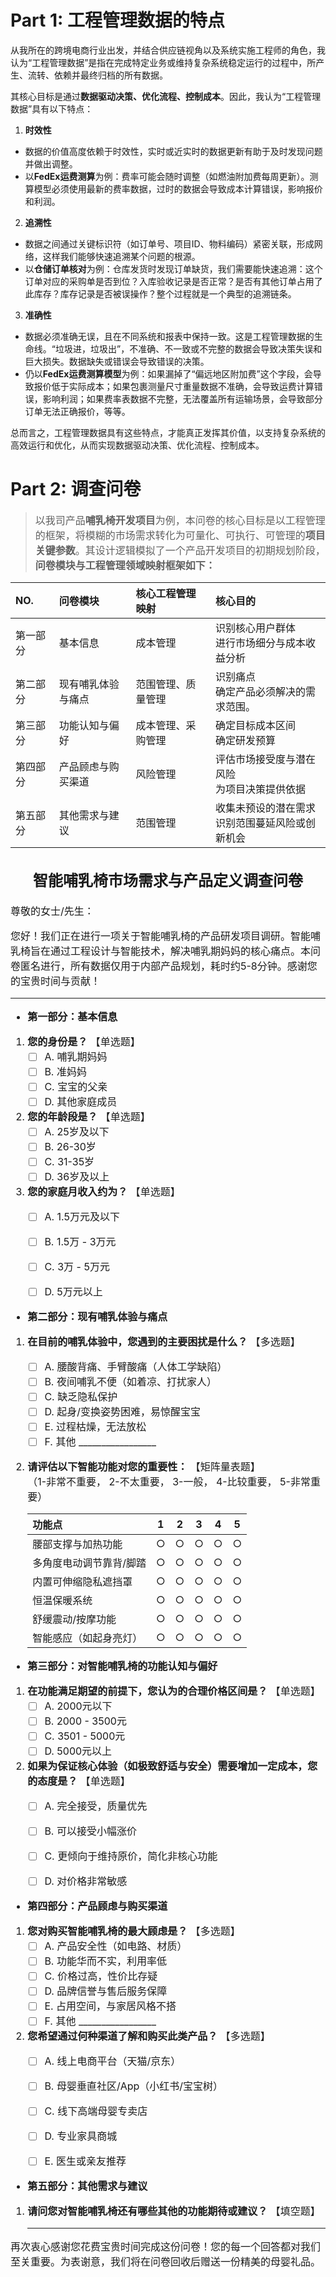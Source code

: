 # Part 1: 工程管理数据的特点

从我所在的跨境电商行业出发，并结合供应链视角以及系统实施工程师的角色，我认为“工程管理数据”是指在完成特定业务或维持复杂系统稳定运行的过程中，所产生、流转、依赖并最终归档的所有数据。

其核心目标是通过**数据驱动决策、优化流程、控制成本**。因此，我认为“工程管理数据”具有以下特点：

1. **时效性**
- 数据的价值高度依赖于时效性，实时或近实时的数据更新有助于及时发现问题并做出调整。 
- 以**FedEx运费测算**为例：费率可能会随时调整（如燃油附加费每周更新）。测算模型必须使用最新的费率数据，过时的数据会导致成本计算错误，影响报价和利润。
2. **追溯性**
- 数据之间通过关键标识符（如订单号、项目ID、物料编码）紧密关联，形成网络，这样我们能够快速追溯某个问题的根源。
- 以**仓储订单核对**为例：仓库发货时发现订单缺货，我们需要能快速追溯：这个订单对应的采购单是否到位？入库验收记录是否正常？是否有其他订单占用了此库存？库存记录是否被误操作？整个过程就是一个典型的追溯链条。
3. **准确性**
- 数据必须准确无误，且在不同系统和报表中保持一致。这是工程管理数据的生命线。“垃圾进，垃圾出”，不准确、不一致或不完整的数据会导致决策失误和巨大损失。数据缺失或错误会导致错误的决策。
- 仍以**FedEx运费测算模型**为例：如果漏掉了“偏远地区附加费”这个字段，会导致报价低于实际成本；如果包裹测量尺寸重量数据不准确，会导致运费计算错误，影响利润；如果费率表数据不完整，无法覆盖所有运输场景，会导致部分订单无法正确报价，等等。

总而言之，工程管理数据具有这些特点，才能真正发挥其价值，以支持复杂系统的高效运行和优化，从而实现数据驱动决策、优化流程、控制成本。    
<div STYLE="page-break-after: always;"></div>



# Part 2: 调查问卷


> <font size=3>以我司产品**哺乳椅开发项目**为例，本问卷的核心目标是以工程管理的框架，将模糊的市场需求转化为可量化、可执行、可管理的**项目关键参数**。其设计逻辑模拟了一个产品开发项目的初期规划阶段，**问卷模块与工程管理领域映射框架如下：**</font>
> 
<font size=3>

| NO. | 问卷模块 | 核心工程管理映射 | 核心目的 |
| :--- | :--- | :--- | :--- |
| 第一部分 | 基本信息 | 成本管理 | 识别核心用户群体<br>进行市场细分与成本收益分析|
| 第二部分 | 现有哺乳体验与痛点 | 范围管理、质量管理 | 识别痛点 <br> 确定产品必须解决的需求范围。 |
| 第三部分 | 功能认知与偏好 | 成本管理、采购管理 | 确定目标成本区间<br>确定研发预算 |
| 第四部分 | 产品顾虑与购买渠道 | 风险管理 | 评估市场接受度与潜在风险<br>为项目决策提供依据 |
| 第五部分 | 其他需求与建议 | 范围管理 | 收集未预设的潜在需求<br>识别范围蔓延风险或创新机会 | </font>

## <center> 智能哺乳椅市场需求与产品定义调查问卷
  
尊敬的女士/先生：  

您好！我们正在进行一项关于智能哺乳椅的产品研发项目调研。智能哺乳椅旨在通过工程设计与智能技术，解决哺乳期妈妈的核心痛点。本问卷匿名进行，所有数据仅用于内部产品规划，耗时约5-8分钟。感谢您的宝贵时间与贡献！  

---
* **第一部分：基本信息**

1.  **您的身份是？** 【单选题】
    - [ ]  A. 哺乳期妈妈
    - [ ]  B. 准妈妈
    - [ ]  C. 宝宝的父亲
    - [ ]  D. 其他家庭成员

2.  **您的年龄段是？** 【单选题】
    - [ ]  A. 25岁及以下
    - [ ]  B. 26-30岁
    - [ ]  C. 31-35岁
    - [ ]  D. 36岁及以上

3.  **您的家庭月收入约为？** 【单选题】
    - [ ]  A. 1.5万元及以下
    - [ ]  B. 1.5万 - 3万元
    - [ ]  C. 3万 - 5万元
    - [ ]  D. 5万元以上


* **第二部分：现有哺乳体验与痛点**

1.  **在目前的哺乳体验中，您遇到的主要困扰是什么？** 【多选题】
    - [ ]  A. 腰酸背痛、手臂酸痛（人体工学缺陷）
    - [ ]  B. 夜间哺乳不便（如着凉、打扰家人）
    - [ ]  C. 缺乏隐私保护
    - [ ]  D. 起身/变换姿势困难，易惊醒宝宝
    - [ ]  E. 过程枯燥，无法放松
    - [ ]  F. 其他 _________________

2.  **请评估以下智能功能对您的重要性：** 【矩阵量表题】  
（1-非常不重要， 2-不太重要， 3-一般， 4-比较重要， 5-非常重要）

    | 功能点                  |   1   |   2   |   3   |   4   |   5   |
    | :---------------------- | :---: | :---: | :---: | :---: | :---: |
    | 腰部支撑与加热功能      |   ○   |   ○   |   ○   |   ○   |   ○   |
    | 多角度电动调节靠背/脚踏 |   ○   |   ○   |   ○   |   ○   |   ○   |
    | 内置可伸缩隐私遮挡罩    |   ○   |   ○   |   ○   |   ○   |   ○   |
    | 恒温保暖系统            |   ○   |   ○   |   ○   |   ○   |   ○   |
    | 舒缓震动/按摩功能       |   ○   |   ○   |   ○   |   ○   |   ○   |
    | 智能感应（如起身亮灯）  |   ○   |   ○   |   ○   |   ○   |   ○   |



* **第三部分：对智能哺乳椅的功能认知与偏好**

1.  **在功能满足期望的前提下，您认为的合理价格区间是？** 【单选题】
    - [ ]  A. 2000元以下
    - [ ]  B. 2000 - 3500元
    - [ ]  C. 3501 - 5000元
    - [ ]  D. 5000元以上

2.  **如果为保证核心体验（如极致舒适与安全）需要增加一定成本，您的态度是？** 【单选题】
    - [ ]  A. 完全接受，质量优先
    - [ ]  B. 可以接受小幅涨价
    - [ ]  C. 更倾向于维持原价，简化非核心功能
    - [ ]  D. 对价格非常敏感


* **第四部分：产品顾虑与购买渠道**

1.  **您对购买智能哺乳椅的最大顾虑是？** 【多选题】
    - [ ] A. 产品安全性（如电路、材质）
    - [ ] B. 功能华而不实，利用率低
    - [ ] C. 价格过高，性价比存疑
    - [ ] D. 品牌信誉与售后服务保障
    - [ ] E. 占用空间，与家居风格不搭
    - [ ] F. 其他 _________________

2.  **您希望通过何种渠道了解和购买此类产品？** 【多选题】
    - [ ]  A. 线上电商平台（天猫/京东）
    - [ ]  B. 母婴垂直社区/App（小红书/宝宝树）
    - [ ]  C. 线下高端母婴专卖店
    - [ ]  D. 专业家具商城
    - [ ]  E. 医生或亲友推荐



* **第五部分：其他需求与建议**


1.  **请问您对智能哺乳椅还有哪些其他的功能期待或建议？** 【填空题】


    ____________________________________________________________



再次衷心感谢您花费宝贵时间完成这份问卷！您的每一个回答都对我们至关重要。为表谢意，我们将在问卷回收后赠送一份精美的母婴礼品。  

